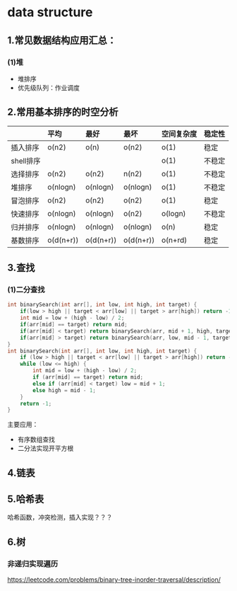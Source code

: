 # data structure

## 1.常见数据结构应用汇总：

### (1)堆

+ 堆排序
+ 优先级队列：作业调度

## 2.常用基本排序的时空分析

|         | 平均   | 最好  | 最坏  | 空间复杂度  |  稳定性  |
| ---     | :---   | :--- | :--- | :---      | :---   |
| 插入排序 | o(n2)  | o(n) | o(n2) | o(1) | 稳定 |
| shell排序 |       |      |      | o(1) | 不稳定 |
| 选择排序 | o(n2) | o(n2) | n(n2) | o(1) | 不稳定 |
| 堆排序  | o(nlogn) | o(nlogn) | o(nlogn) | o(1) | 不稳定 |
| 冒泡排序 | o(n2) | o(n2) | o(n2) | o(1) | 稳定 |
| 快速排序 | o(nlogn) | o(nlogn) | o(n2) | o(logn) | 不稳定 |
| 归并排序 | o(nlogn) | o(nlogn) | o(nlogn) | o(n) | 稳定 |
| 基数排序 | o(d(n+r)) | o(d(n+r)) |o(d(n+r)) | o(n+rd) | 稳定 |

## 3.查找

### (1)二分查找

```c++
int binarySearch(int arr[], int low, int high, int target) {
    if(low > high || target < arr[low] || target > arr[high]) return -1;
    int mid = low + (high - low) / 2;
    if(arr[mid] == target) return mid;
    if(arr[mid] < target) return binarySearch(arr, mid + 1, high, target);
    if(arr[mid] > target) return binarySearch(arr, low, mid - 1, target);
}
int binarySearch(int arr[], int low, int high, int target) {
    if (low > high || target < arr[low] || target > arr[high]) return -1;
    while (low <= high) {
        int mid = low + (high - low) / 2;
        if (arr[mid] == target) return mid;
        else if (arr[mid] < target) low = mid + 1;
        else high = mid - 1;
    }
    return -1;
}
```

主要应用：  

+ 有序数组查找
+ 二分法实现开平方根

## 4.链表

## 5.哈希表

哈希函数，冲突检测，插入实现？？？

## 6.树

### 非递归实现遍历

<https://leetcode.com/problems/binary-tree-inorder-traversal/description/>